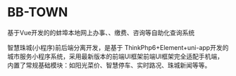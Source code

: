# BB-TOWN
基于Vue开发的的蚌埠本地网上办事、、缴费、咨询等自助化查询系统

智慧珠城(小程序)前后端分离开发，是基于 ThinkPhp6+Element+uni-app开发的城市服务小程序系统，采用最新版本的前端UI框架前端UI框架完全适配手机端，
内置了常规基础模块：如阳光菜价、智慧停车、实时路况、珠城新闻等等。
